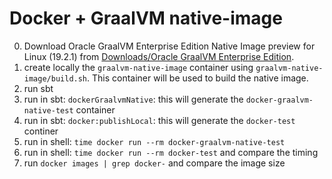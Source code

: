 # Docker + GraalVM native-image

0. Download Oracle GraalVM Enterprise Edition Native Image preview for Linux (19.2.1) from [Downloads/Oracle GraalVM Enterprise Edition](https://www.oracle.com/downloads/graalvm-downloads.html).
1. create locally the `graalvm-native-image` container using `graalvm-native-image/build.sh`. This container will be used to build the native image.
2. run sbt
3. run in sbt: `dockerGraalvmNative`: this will generate the `docker-graalvm-native-test` container
4. run in sbt: `docker:publishLocal`: this will generate the `docker-test` continer
5. run in shell: `time docker run --rm docker-graalvm-native-test`
6. run in shell: `time docker run --rm docker-test` and compare the timing
7. run `docker images | grep docker-` and compare the image size